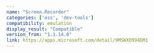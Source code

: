 ```yaml
---
name: "Screen.Recorder"
categories: ['oss', 'dev-tools']
compatibility: emulation
display_result: "Compatible"
version_from: "1.1.14.0"
link: https://apps.microsoft.com/detail/9MSWXD994DM1
---
```

